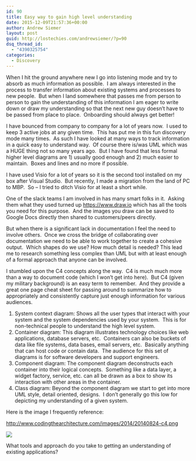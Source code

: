 ```yaml
---
id: 90
title: Easy way to gain high level understanding
date: 2015-12-09T21:57:36+00:00
author: Andrew Siemer
layout: post
guid: http://lostechies.com/andrewsiemer/?p=90
dsq_thread_id:
  - "4390325754"
categories:
  - Discovery
---
```

When I hit the ground anywhere new I go into listening mode and try to absorb as much information as possible.  I am always interested in the process to transfer information about existing systems and processes to new people.  But when I land somewhere that passes me from person to person to gain the understanding of this information I am eager to write down or draw my understanding so that the next new guy doesn&#8217;t have to be passed from place to place.  Onboarding should always get better!

I have bounced from company to company for a lot of years now.  I used to keep 3 active jobs at any given time.  This has put me in this fun discovery mode many times.  As such I have looked at many ways to track information in a quick easy to understand way.  Of course there is/was UML which was a HUGE thing not so many years ago.  But I have found that less formal higher level diagrams are 1) usually good enough and 2) much easier to maintain.  Boxes and lines and no more if possible.

I have used Visio for a lot of years so it is the second tool installed on my box after Visual Studio.  But recently, I made a migration from the land of PC to MBP.  So &#8211; I tried to ditch Visio for at least a short while.

One of the slack teams I am involved in has many smart folks in it.  Asking them what they used turned up https://www.draw.io which has all the tools you need for this purpose.  And the images you draw can be saved to Google Docs directly then shared to customers/peers directly.

But when there is a significant lack in documentation I feel the need to involve others.  Once we cross the bridge of collaborating over documentation we need to be able to work together to create a cohesive output.  Which shapes do we use? How much detail is needed? This lead me to research something less complex than UML but with at least enough of a formal approach that anyone can be involved.

I stumbled upon the C4 concepts along the way.  C4 is much much more than a way to document code (which I won&#8217;t get into here).  But C4 (given my military background) is an easy term to remember.  And they provide a great one page cheat sheet for passing around to summarize how to appropriately and consistently capture just enough information for various audiences.

  1. System context diagram: Shows all the user types that interact with your system and the system dependencies used by your system.  This is for non-technical people to understand the high level system.
  2. Container diagram: This diagram illustrates technology choices like web applications, database servers, etc.  Containers can also be buckets of data like file systems, data bases, email servers, etc.  Basically anything that can host code or contain data.  The audience for this set of diagrams is for software developers and support engineers.
  3. Component diagram: The component diagram deconstructs each container into their logical concepts.  Something like a data layer, a widget factory, service, etc. can all be drawn as a box to show its interaction with other areas in the container.
  4. Class diagram: Beyond the component diagram we start to get into more UML style, detail oriented, designs.  I don&#8217;t generally go this low for depicting my understanding of a given system.

Here is the image I frequently reference:

http://www.codingthearchitecture.com/images/2014/20140824-c4.png

![](http://www.codingthearchitecture.com/images/2014/20140824-c4.png)

What tools and approach do you take to getting an understanding of existing applications?